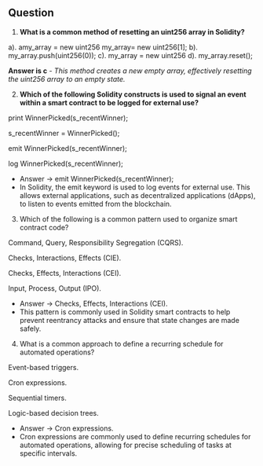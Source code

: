 ## Question

1. **What is a common method of resetting an uint256 array in Solidity?**

a). amy_array = new uint256 my_array= new uint256[1];
b). my_array.push(uint256(0));
c). my_array = new uint256[](0)
d). my_array.reset();

**Answer is c** - *This method creates a new empty array, effectively resetting the uint256 array to an empty state.*


2. **Which of the following Solidity constructs is used to signal an event within a smart contract to be logged for external use?**

print WinnerPicked(s_recentWinner);


s_recentWinner = WinnerPicked();


emit WinnerPicked(s_recentWinner);


log WinnerPicked(s_recentWinner);

- Answer -> emit WinnerPicked(s_recentWinner);
- In Solidity, the emit keyword is used to log events for external use. This allows external applications, such as decentralized applications (dApps), to listen to events emitted from the blockchain.


3. Which of the following is a common pattern used to organize smart contract code?


Command, Query, Responsibility Segregation (CQRS).


Checks, Interactions, Effects (CIE).


Checks, Effects, Interactions (CEI).


Input, Process, Output (IPO).

- Answer -> Checks, Effects, Interactions (CEI).
- This pattern is commonly used in Solidity smart contracts to help prevent reentrancy attacks and ensure that state changes are made safely.


4. What is a common approach to define a recurring schedule for automated operations?


Event-based triggers.


Cron expressions.


Sequential timers.


Logic-based decision trees.

- Answer -> Cron expressions.
- Cron expressions are commonly used to define recurring schedules for automated operations, allowing for precise scheduling of tasks at specific intervals.

